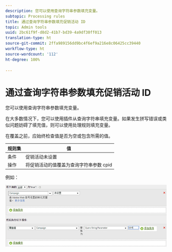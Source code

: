 ```yaml
---
description: 您可以使用查询字符串参数填充变量。
subtopic: Processing rules
title: 通过查询字符串参数填充促销活动 ID
topic: Admin tools
uuid: 2bc61f9f-d8d2-41b7-bd39-4a9df30ff013
translation-type: ht
source-git-commit: 2ffa989156dd9bc4f6ef9a216e8c06425cc39440
workflow-type: ht
source-wordcount: '112'
ht-degree: 100%

---
```



# 通过查询字符串参数填充促销活动 ID

您可以使用查询字符串参数填充变量。

在大多数情况下，您可以使用插件从查询字符串填充变量。如果发生拼写错误或类似问题妨碍了填充值，则可以使用处理规则填充变量。

在覆盖之前，应始终检查值是否为空或包含所需的值。

| 规则集 | 值 |
|---|---|
| 条件 | 促销活动未设置 |
| 操作 | 将促销活动的值覆盖为查询字符串参数 cpid |

例如：

![](assets/set-campaign-conditionally.png)

